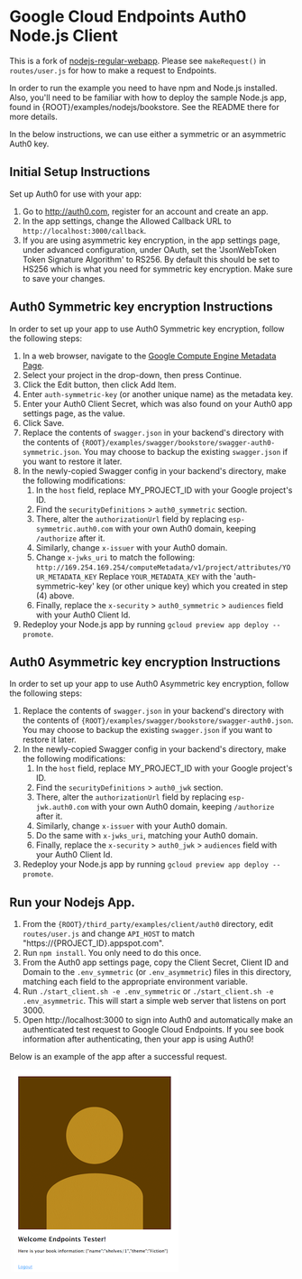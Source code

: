 # Google Cloud Endpoints Auth0 Node.js Client

This is a fork of
[nodejs-regular-webapp](https://github.com/auth0/node-auth0/tree/03727f3cfdffcb219c28cc9f3933371862654da4/examples/nodejs-regular-webapp).
Please see `makeRequest()` in `routes/user.js` for how to make a request to
Endpoints.

In order to run the example you need to have npm and Node.js installed. Also,
you'll need to be familiar with how to deploy the sample Node.js app, found in
{ROOT}/examples/nodejs/bookstore. See the README there for more details.

In the below instructions, we can use either a symmetric or an asymmetric Auth0 key.

## Initial Setup Instructions

Set up Auth0 for use with your app:

1. Go to http://auth0.com, register for an account and create an app.
2. In the app settings, change the Allowed Callback URL to
   `http://localhost:3000/callback`.
3. If you are using asymmetric key encryption, in the app settings
   page, under advanced configuration, under OAuth, set the
   'JsonWebToken Token Signature Algorithm' to RS256. By default this
   should be set to HS256 which is what you need for symmetric key
   encryption. Make sure to save your changes.

## Auth0 Symmetric key encryption Instructions

In order to set up your app to use Auth0 Symmetric key encryption, follow the
following steps:

1. In a web browser, navigate to the [Google Compute Engine Metadata
   Page](https://console.cloud.google.com/project/_/compute/metadata).
2. Select your project in the drop-down, then press Continue.
3. Click the Edit button, then click Add Item.
4. Enter `auth-symmetric-key` (or another unique name) as the metadata key.
5. Enter your Auth0 Client Secret, which was also found on your Auth0 app
   settings page, as the value.
6. Click Save.
7. Replace the contents of `swagger.json` in your backend's directory with the
   contents of `{ROOT}/examples/swagger/bookstore/swagger-auth0-symmetric.json`.
   You may choose to backup the existing `swagger.json` if you want to restore
   it later.
8. In the newly-copied Swagger config in your backend's directory, make the following modifications:
    1. In the `host` field, replace MY_PROJECT_ID with your Google project's ID.
    2. Find the `securityDefinitions` > `auth0_symmetric` section.
    3. There, alter the `authorizationUrl` field by replacing `esp-symmetric.auth0.com` with your
       own Auth0 domain, keeping `/authorize` after it.
    4. Similarly, change `x-issuer` with your Auth0 domain.
    5. Change `x-jwks_uri` to match the following:
       `http://169.254.169.254/computeMetadata/v1/project/attributes/YOUR_METADATA_KEY`
       Replace `YOUR_METADATA_KEY` with the 'auth-symmetric-key' key (or other unique key) which
       you created in step (4) above.
    6. Finally, replace the `x-security` > `auth0_symmetric` > `audiences` field with your Auth0 Client Id.
9. Redeploy your Node.js app by running `gcloud preview app deploy --promote`.

## Auth0 Asymmetric key encryption Instructions

In order to set up your app to use Auth0 Asymmetric key encryption, follow the
following steps:

1. Replace the contents of `swagger.json` in your backend's directory with the
   contents of `{ROOT}/examples/swagger/bookstore/swagger-auth0.json`.
   You may choose to backup the existing `swagger.json` if you want to restore
   it later.
2. In the newly-copied Swagger config in your backend's directory, make the following modifications:
    1. In the `host` field, replace MY_PROJECT_ID with your Google project's ID.
    2. Find the `securityDefinitions` > `auth0_jwk` section.
    3. There, alter the `authorizationUrl` field by replacing `esp-jwk.auth0.com` with your
       own Auth0 domain, keeping `/authorize` after it.
    4. Similarly, change `x-issuer` with your Auth0 domain.
    5. Do the same with `x-jwks_uri`, matching your Auth0 domain.
    6. Finally, replace the `x-security` > `auth0_jwk` > `audiences` field with your Auth0 Client Id.
3. Redeploy your Node.js app by running `gcloud preview app deploy --promote`.

## Run your Nodejs App.

1. From the `{ROOT}/third_party/examples/client/auth0` directory, edit `routes/user.js` and change
   `API_HOST` to match "https://{PROJECT_ID}.appspot.com".
2. Run `npm install`. You only need to do this once.
3. From the Auth0 app settings page, copy the Client Secret, Client ID
   and Domain to the `.env_symmetric` (or `.env_asymmetric`) files in
   this directory, matching each field to the appropriate environment
   variable.
4. Run `./start_client.sh -e .env_symmetric` or `./start_client.sh -e
   .env_asymmetric`. This will start a simple web server that listens
   on port 3000.
5. Open http://localhost:3000 to sign into Auth0 and automatically
   make an authenticated test request to Google Cloud Endpoints. If
   you see book information after authenticating, then your app is
   using Auth0!

Below is an example of the app after a successful request.

![an example of the app after a successful request](auth0.png)
